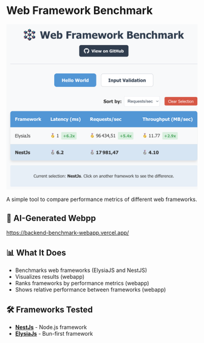 # Web Framework Benchmark

![Webapp](./docs/webapp.png "Webapp")

A simple tool to compare performance metrics of different web frameworks.

## 🤖 AI-Generated Webpp

https://backend-benchmark-webapp.vercel.app/

## 📊 What It Does

- Benchmarks web frameworks (ElysiaJS and NestJS)
- Visualizes results (webapp)
- Ranks frameworks by performance metrics (webapp)
- Shows relative performance between frameworks (webapp)

## 🛠️ Frameworks Tested

- **[NestJs](./nest-hello-world/)** - Node.js framework
- **[ElysiaJs](./elysia-hello-world/)** - Bun-first framework
